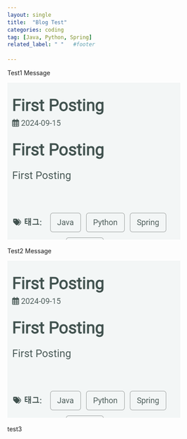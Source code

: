 ```yaml
---
layout: single                    
title:  "Blog Test"    
categories: coding          
tag: [Java, Python, Spring]
related_label: " "   #footer

---
```



 Test1 Message

![image.png](../../assets/images/coding/2024-09-29-testBlog/image.png)

Test2 Message

![image.png](../../assets/images/coding/2024-09-29-testBlog/image%201.png) 


test3